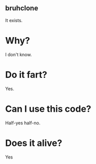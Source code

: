 ## bruhclone
It exists.
# Why?
I don't know.
# Do it fart?
Yes.
# Can I use this code?
Half-yes half-no.
# Does it alive?
Yes
